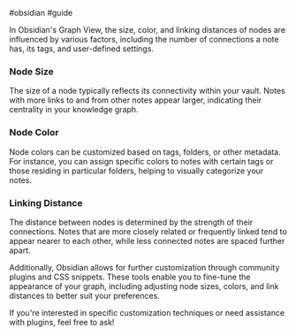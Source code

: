 
#obsidian #guide 

​In Obsidian's Graph View, the size, color, and linking distances of nodes are influenced by various factors, including the number of connections a note has, its tags, and user-defined settings.​

### Node Size

The size of a node typically reflects its connectivity within your vault. Notes with more links to and from other notes appear larger, indicating their centrality in your knowledge graph.​

### Node Color

Node colors can be customized based on tags, folders, or other metadata. For instance, you can assign specific colors to notes with certain tags or those residing in particular folders, helping to visually categorize your notes.​

### Linking Distance

The distance between nodes is determined by the strength of their connections. Notes that are more closely related or frequently linked tend to appear nearer to each other, while less connected notes are spaced further apart.​

Additionally, Obsidian allows for further customization through community plugins and CSS snippets. These tools enable you to fine-tune the appearance of your graph, including adjusting node sizes, colors, and link distances to better suit your preferences.​

If you're interested in specific customization techniques or need assistance with plugins, feel free to ask!